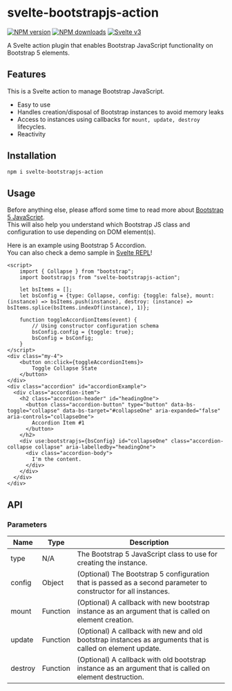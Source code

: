 # svelte-bootstrapjs-action

[![NPM version](https://img.shields.io/npm/v/svelte-bootstrapjs-action.svg?style=flat)](https://www.npmjs.com/package/svelte-bootstrapjs-action) [![NPM downloads](https://img.shields.io/npm/dm/svelte-bootstrapjs-action.svg?style=flat)](https://www.npmjs.com/package/svelte-bootstrapjs-action) [![Svelte v3](https://img.shields.io/badge/svelte-v3-blueviolet.svg)](https://svelte.dev)

A Svelte action plugin that enables Bootstrap JavaScript functionality on Bootstrap 5 elements.

## Features

This is a Svelte action to manage Bootstrap JavaScript.

- Easy to use
- Handles creation/disposal of Bootstrap instances to avoid memory leaks
- Access to instances using callbacks for `mount, update, destroy` lifecycles.
- Reactivity

## Installation

```bash
npm i svelte-bootstrapjs-action
```

## Usage

Before anything else, please afford some time to read more about [Bootstrap 5 JavaScript](https://getbootstrap.com/docs/5.0/getting-started/javascript/).  
This will also help you understand which Bootstrap JS class and configuration to use depending on DOM element(s).

Here is an example using Bootstrap 5 Accordion.  
You can also check a demo sample in [Svelte REPL](https://svelte.dev/repl/5ba0bbc752fc42dea52456f0f302259c?version=3.43.0)!



```svelte
<script>
	import { Collapse } from "bootstrap";
	import bootstrapjs from "svelte-bootstrapjs-action";

	let bsItems = [];
	let bsConfig = {type: Collapse, config: {toggle: false}, mount: (instance) => bsItems.push(instance), destroy: (instance) => bsItems.splice(bsItems.indexOf(instance), 1)};

	function toggleAccordionItems(event) {
		// Using constructor configuration schema
		bsConfig.config = {toggle: true};
		bsConfig = bsConfig;
	}
</script>
<div class="my-4">
	<button on:click={toggleAccordionItems}>
		Toggle Collapse State
	</button>
</div>
<div class="accordion" id="accordionExample">
  <div class="accordion-item">
    <h2 class="accordion-header" id="headingOne">
      <button class="accordion-button" type="button" data-bs-toggle="collapse" data-bs-target="#collapseOne" aria-expanded="false" aria-controls="collapseOne">
        Accordion Item #1
      </button>
    </h2>
    <div use:bootstrapjs={bsConfig} id="collapseOne" class="accordion-collapse collapse" aria-labelledby="headingOne">
      <div class="accordion-body">
        I'm the content.
      </div>
    </div>
  </div>
</div>
```

## API

### Parameters

| Name  | Type   | Description     |
| ----- | ------ | --------------- |
| type  | N/A | The Bootstrap 5 JavaScript class to use for creating the instance. |
| config | Object | (Optional) The Bootstrap 5 configuration that is passed as a second parameter to constructor for all instances. |
| mount | Function | (Optional) A callback with new bootstrap instance as an argument that is called on element creation. |
| update | Function | (Optional) A callback with new and old bootstrap instances as arguments that is called on element update. |
| destroy | Function | (Optional) A callback with old bootstrap instance as an argument that is called on element destruction. |